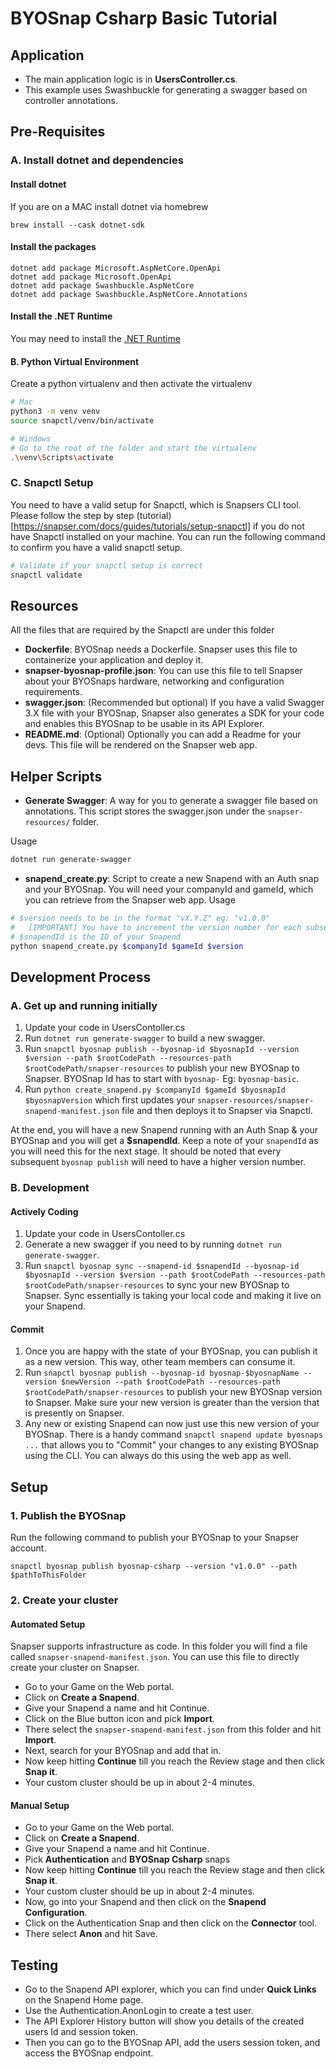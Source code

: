 # BYOSnap Csharp Basic Tutorial

## Application
- The main application logic is in **UsersController.cs**.
- This example uses Swashbuckle for generating a swagger based on controller annotations.


## Pre-Requisites
### A. Install dotnet and dependencies

#### Install dotnet
If you are on a MAC install dotnet via homebrew
```
brew install --cask dotnet-sdk
```

#### Install the packages
```
dotnet add package Microsoft.AspNetCore.OpenApi
dotnet add package Microsoft.OpenApi
dotnet add package Swashbuckle.AspNetCore
dotnet add package Swashbuckle.AspNetCore.Annotations
```

#### Install the .NET Runtime
You may need to install the [.NET Runtime](https://dotnet.microsoft.com/en-us/download/dotnet/8.0)

#### B. Python Virtual Environment
Create a python virtualenv and then activate the virtualenv
```bash
# Mac
python3 -m venv venv
source snapctl/venv/bin/activate
```
```bash
# Windows
# Go to the root of the folder and start the virtualenv
.\venv\Scripts\activate
```

### C. Snapctl Setup
You need to have a valid setup for Snapctl, which is Snapsers CLI tool. Please follow the step by step (tutorial)[https://snapser.com/docs/guides/tutorials/setup-snapctl] if you do not have Snapctl installed on your machine. You can run the following command to confirm you have a valid snapctl setup.

```bash
# Validate if your snapctl setup is correct
snapctl validate
```

## Resources
All the files that are required by the Snapctl are under this folder
- **Dockerfile**: BYOSnap needs a Dockerfile. Snapser uses this file to containerize your application and deploy it.
- **snapser-byosnap-profile.json**: You can use this file to tell Snapser about your BYOSnaps hardware, networking and configuration requirements.
- **swagger.json**: (Recommended but optional) If you have a valid Swagger 3.X file with your BYOSnap, Snapser also
  generates a SDK for your code and enables this BYOSnap to be usable in its API Explorer.
- **README.md**: (Optional) Optionally you can add a Readme for your devs. This file will be rendered on the Snapser web app.

## Helper Scripts
- **Generate Swagger**: A way for you to generate a swagger file based on annotations. This script stores the swagger.json under the `snapser-resources/` folder.

Usage
```bash
dotnet run generate-swagger
```

- **snapend_create.py**: Script to create a new Snapend with an Auth snap and your BYOSnap. You will need your companyId and gameId, which you can retrieve from the Snapser web app.
Usage
```bash
# $version needs to be in the format "vX.Y.Z" eg: "v1.0.0"
#   [IMPORTANT] You have to increment the version number for each subsequent publish
# $snapendId is the ID of your Snapend
python snapend_create.py $companyId $gameId $version
```

## Development Process
### A. Get up and running initially
1. Update your code in UsersContoller.cs
2. Run `dotnet run generate-swagger` to build a new swagger.
3. Run `snapctl byosnap publish --byosnap-id $byosnapId --version $version --path $rootCodePath --resources-path $rootCodePath/snapser-resources` to publish your new BYOSnap to Snapser. BYOSnap Id
has to start with `byosnap-` Eg: `byosnap-basic`.
4. Run `python create_snapend.py $companyId $gameId $byosnapId $byosnapVersion` which first updates your `snapser-resources/snapser-snapend-manifest.json` file and then deploys it to Snapser via Snapctl.

At the end, you will have a new Snapend running with an Auth Snap & your BYOSnap and you will
get a **$snapendId**. Keep a note of your `snapendId` as you will need this for the next stage.
It should be noted that every subsequent `byosnap publish` will need to have a higher version number.


### B. Development
#### Actively Coding
1. Update your code in UsersContoller.cs
2. Generate a new swagger if you need to by running `dotnet run generate-swagger`.
3. Run `snapctl byosnap sync --snapend-id $snapendId --byosnap-id $byosnapId --version $version --path $rootCodePath --resources-path $rootCodePath/snapser-resources` to sync your new BYOSnap to Snapser. Sync essentially is taking your local code and making it live on your Snapend.

#### Commit
1. Once you are happy with the state of your BYOSnap, you can publish it as a new version. This way, other team members can consume it.
2. Run `snapctl byosnap publish --byosnap-id byosnap-$byosnapName --version $newVersion --path $rootCodePath --resources-path $rootCodePath/snapser-resources` to publish your new BYOSnap version to Snapser. Make sure your new version is greater than the version that is presently on Snapser.
3. Any new or existing Snapend can now just use this new version of your BYOSnap. There is a handy command `snapctl snapend update byosnaps ...` that allows you to "Commit" your changes to any existing BYOSnap using the CLI. You can always do this using the web app as well.


## Setup
### 1. Publish the BYOSnap
Run the following command to publish your BYOSnap to your Snapser account.
```
snapctl byosnap publish byosnap-csharp --version "v1.0.0" --path $pathToThisFolder
```

### 2. Create your cluster
#### Automated Setup
Snapser supports infrastructure as code. In this folder you will find a file called `snapser-snapend-manifest.json`. You can use this file to directly create your cluster on Snapser.
- Go to your Game on the Web portal.
- Click on **Create a Snapend**.
- Give your Snapend a name and hit Continue.
- Click on the Blue button icon and pick **Import**.
- There select the `snapser-snapend-manifest.json` from this folder and hit **Import**.
- Next, search for your BYOSnap and add that in.
- Now keep hitting **Continue** till you reach the Review stage and then click **Snap it**.
- Your custom cluster should be up in about 2-4 minutes.

#### Manual Setup
- Go to your Game on the Web portal.
- Click on **Create a Snapend**.
- Give your Snapend a name and hit Continue.
- Pick **Authentication** and **BYOSnap Csharp** snaps
- Now keep hitting **Continue** till you reach the Review stage and then click **Snap it**.
- Your custom cluster should be up in about 2-4 minutes.
- Now, go into your Snapend and then click on the **Snapend Configuration**.
- Click on the Authentication Snap and then click on the **Connector** tool.
- There select **Anon** and hit Save.

## Testing
- Go to the Snapend API explorer, which you can find under **Quick Links** on the Snapend Home page.
- Use the Authentication.AnonLogin to create a test user.
- The API Explorer History button will show you details of the created users Id and session token.
- Then you can go to the BYOSnap API, add the users session token, and access the BYOSnap endpoint.
